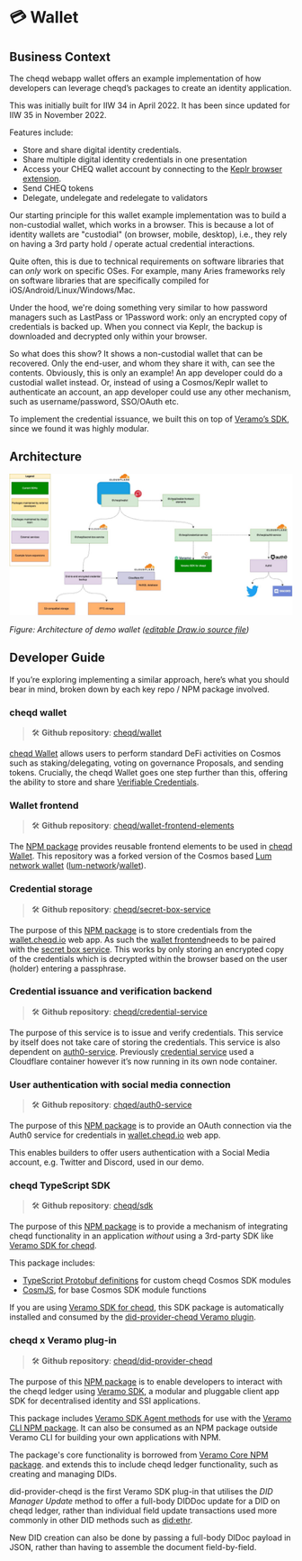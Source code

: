 # 💳 Wallet

## Business Context

The cheqd webapp wallet offers an example implementation of how developers can leverage cheqd’s packages to create an identity application.

This was initially built for IIW 34 in April 2022. It has been since updated for IIW 35 in November 2022.

Features include:

* Store and share digital identity credentials.
* Share multiple digital identity credentials in one presentation
* Access your CHEQ wallet account by connecting to the [Keplr browser extension](https://keplr.app/).
* Send CHEQ tokens
* Delegate, undelegate and redelegate to validators

Our starting principle for this wallet example implementation was to build a non-custodial wallet, which works in a browser. This is because a lot of identity wallets are "custodial" (on browser, mobile, desktop), i.e., they rely on having a 3rd party hold / operate actual credential interactions.

Quite often, this is due to technical requirements on software libraries that can _only_ work on specific OSes. For example, many Aries frameworks rely on software libraries that are specifically compiled for iOS/Android/Linux/Windows/Mac.

Under the hood, we're doing something very similar to how password managers such as LastPass or 1Password work: only an encrypted copy of credentials is backed up. When you connect via Keplr, the backup is downloaded and decrypted only within your browser.

So what does this show? It shows a non-custodial wallet that can be recovered. Only the end-user, and whom they share it with, can see the contents. Obviously, this is only an example! An app developer could do a custodial wallet instead. Or, instead of using a Cosmos/Keplr wallet to authenticate an account, an app developer could use any other mechanism, such as username/password, SSO/OAuth etc.

To implement the credential issuance, we built this on top of [Veramo’s SDK](https://veramo.io), since we found it was highly modular.

## Architecture

![Veramo reference app architecture](../../.gitbook/assets/wallet-architecture.jpg)

_Figure: Architecture of demo wallet (_[_editable Draw.io source file_](../../.gitbook/assets/wallet-architecture.drawio)_)_

## Developer Guide

If you’re exploring implementing a similar approach, here’s what you should bear in mind, broken down by each key repo / NPM package involved.

### cheqd wallet

> 🛠️ **Github repository**: [cheqd/wallet](https://github.com/cheqd/wallet)

[cheqd Wallet](https://wallet.cheqd.io/) allows users to perform standard DeFi activities on Cosmos such as staking/delegating, voting on governance Proposals, and sending tokens. Crucially, the cheqd Wallet goes one step further than this, offering the ability to store and share [Verifiable Credentials](https://learn.cheqd.io/overview/introduction-to-decentralised-identity/what-is-a-verifiable-credential-vc).

### Wallet frontend

> 🛠️ **Github repository**: [cheqd/wallet-frontend-elements](https://github.com/cheqd/wallet-frontend-elements)

The [NPM package](https://www.npmjs.com/package/@cheqd/wallet-frontend-elements) provides reusable frontend elements to be used in [cheqd Wallet](https://github.com/cheqd/wallet). This repository was a forked version of the Cosmos based [Lum network wallet](https://wallet.lum.network/welcome) ([lum-network](https://github.com/lum-network)/[wallet](https://github.com/lum-network/wallet)).

### Credential storage

> 🛠️ **Github repository**: [cheqd/secret-box-service](https://github.com/cheqd/secret-box-service)

The purpose of this [NPM package](https://www.npmjs.com/package/@cheqd/secret-box-service) is to store credentials from the [wallet.cheqd.io](https://wallet.cheqd.io/) web app. As such the [wallet frontend](https://github.com/cheqd)needs to be paired with the [secret box service](https://github.com/cheqd/secret-box-service). This works by only storing an encrypted copy of the credentials which is decrypted within the browser based on the user (holder) entering a passphrase.

### Credential issuance and verification backend

> 🛠️ **Github repository**: [cheqd/credential-service](https://github.com/cheqd/credential-service)

The purpose of this service is to issue and verify credentials. This service by itself does not take care of storing the credentials. This service is also dependent on [auth0-service](https://github.com/cheqd/auth0-service). Previously [credential service](https://github.com/cheqd/credential-service) used a Cloudflare container however it’s now running in its own node container.

### User authentication with social media connection

> 🛠️ **Github repository**: [chqed/auth0-service](https://github.com/cheqd/auth0-service)

The purpose of this [NPM package](https://www.npmjs.com/package/@cheqd/auth0-service) is to provide an OAuth connection via the Auth0 service for credentials in [wallet.cheqd.io](https://wallet.cheqd.io/) web app.

This enables builders to offer users authentication with a Social Media account, e.g. Twitter and Discord, used in our demo.

### cheqd TypeScript SDK

> 🛠️ **Github repository**: [cheqd/sdk](https://github.com/cheqd/sdk)

The purpose of this [NPM package](https://www.npmjs.com/package/@cheqd/sdk) is to provide a mechanism of integrating cheqd functionality in an application _without_ using a 3rd-party SDK like [Veramo SDK for cheqd](https://docs.cheqd.io/identity/guides/sdk/veramo-sdk-for-cheqd).

This package includes:

* [TypeScript Protobuf definitions](https://github.com/cheqd/ts-proto) for custom cheqd Cosmos SDK modules
* [CosmJS](https://github.com/cosmos/cosmjs), for base Cosmos SDK module functions

If you are using [Veramo SDK for cheqd](https://docs.cheqd.io/identity/guides/sdk/veramo-sdk-for-cheqd), this SDK package is automatically installed and consumed by the [did-provider-cheqd Veramo plugin](https://github.com/cheqd/did-provider-cheqd).

### cheqd x Veramo plug-in

> 🛠️ **Github repository**: [cheqd/did-provider-cheqd](https://github.com/cheqd/did-provider-cheqd)

The purpose of this [NPM package](https://www.npmjs.com/package/@cheqd/did-provider-cheqd) is to enable developers to interact with the cheqd ledger using [Veramo SDK](https://veramo.io/), a modular and pluggable client app SDK for decentralised identity and SSI applications.

This package includes [Veramo SDK Agent methods](https://veramo.io/docs/veramo\_agent/plugins) for use with the [Veramo CLI NPM package](https://www.npmjs.com/package/@veramo/cli). It can also be consumed as an NPM package outside Veramo CLI for building your own applications with NPM.

The package's core functionality is borrowed from [Veramo Core NPM package](https://www.npmjs.com/package/@veramo/core). and extends this to include cheqd ledger functionality, such as creating and managing DIDs.

did-provider-cheqd is the first Veramo SDK plug-in that utilises the _DID Manager Update_ method to offer a full-body DIDDoc update for a DID on cheqd ledger, rather than individual field update transactions used more commonly in other DID methods such as [did:ethr](https://developer.uport.me/ethr-did/docs/index).

New DID creation can also be done by passing a full-body DIDoc payload in JSON, rather than having to assemble the document field-by-field.
